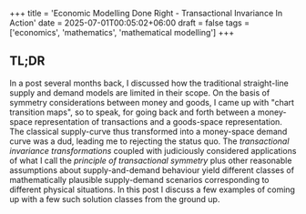 +++
title = 'Economic Modelling Done Right - Transactional Invariance In Action'
date = 2025-07-01T00:05:02+06:00
draft = false
tags = ['economics', 'mathematics', 'mathematical modelling']
+++
## TL;DR
In a post several months back, I discussed how the traditional straight-line supply and demand models are limited in their scope. On the basis of symmetry considerations between money and goods, I came up with "chart transition maps", so to speak, for going back and forth between a money-space representation of transactions and a goods-space representation. The classical supply-curve thus transformed into a money-space demand curve was a dud, leading me to rejecting the status quo. The *transactional invariance transformations* coupled with judiciously considered applications of what I call the *principle of transactional symmetry* plus other reasonable assumptions about supply-and-demand behaviour yield different classes of mathematically plausible supply-demand scenarios corresponding to different physical situations. In this post I discuss a few examples of coming up with a few such solution classes from the ground up.
